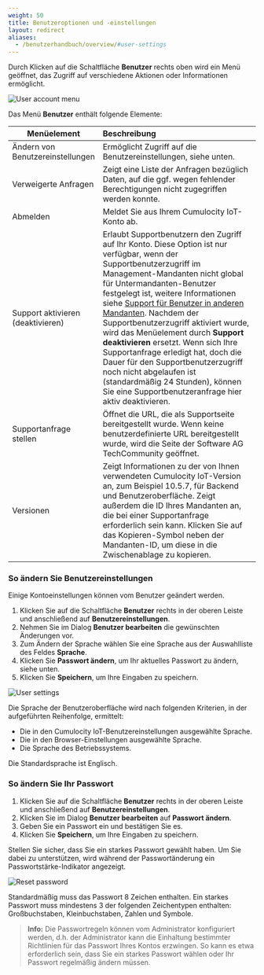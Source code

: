 ```yaml
---
weight: 50
title: Benutzeroptionen und -einstellungen
layout: redirect
aliases:
  - /benutzerhandbuch/overview/#user-settings
---
```


Durch Klicken auf die Schaltfläche **Benutzer** rechts oben wird ein Menü geöffnet, das Zugriff auf verschiedene Aktionen oder Informationen ermöglicht.

<img src="/images/benutzerhandbuch/getting-started/getting-started-user-account-menu.png" alt="User account menu"  style="max-width: 60%">

Das Menü **Benutzer** enthält folgende Elemente:

<table>
<col width = 150>
<thead>
<tr>
<th style="text-align:center">Menüelement</th>
<th style="text-align:left">Beschreibung</th>
</tr>
</thead>
<tbody>
<tr>
<td style="text-align:left">Ändern von Benutzereinstellungen</td>
<td style="text-align:left">Ermöglicht Zugriff auf die Benutzereinstellungen, siehe unten. </td>
</tr>
<tr>
<td style="text-align:left">Verweigerte Anfragen</td>
<td style="text-align:left">Zeigt eine Liste der Anfragen bezüglich Daten, auf die ggf. wegen fehlender Berechtigungen nicht zugegriffen werden konnte. </td>
</tr>
<tr>
<td style="text-align:left">Abmelden</td>
<td style="text-align:left">Meldet Sie aus Ihrem Cumulocity IoT-Konto ab. </td>
</tr>
<tr>
<td style="text-align:left">Support aktivieren (deaktivieren)</td>
<td style="text-align:left">Erlaubt Supportbenutzern den Zugriff auf Ihr Konto. Diese Option ist nur verfügbar, wenn der Supportbenutzerzugriff im Management-Mandanten nicht global für Untermandanten-Benutzer festgelegt ist, weitere Informationen siehe <a href="/benutzerhandbuch/enterprise-edition-de#users-in-other-tenants" class="no-ajaxy">Support für Benutzer in anderen Mandanten</a>. Nachdem der Supportbenutzerzugriff aktiviert wurde, wird das Menüelement durch <strong>Support deaktivieren</strong> ersetzt. Wenn sich Ihre Supportanfrage erledigt hat, doch die Dauer für den Supportbenutzerzugriff noch nicht abgelaufen ist (standardmäßig 24 Stunden), können Sie eine Supportbenutzeranfrage hier aktiv deaktivieren.</td>
</tr>
<tr>
<td style="text-align:left">Supportanfrage stellen</td>
<td style="text-align:left">Öffnet die URL, die als Supportseite bereitgestellt wurde. Wenn keine benutzerdefinierte URL bereitgestellt wurde, wird die Seite der Software AG TechCommunity geöffnet.</td>
</tr>
<tr>
<td style="text-align:left">Versionen</td>
<td style="text-align:left">Zeigt Informationen zu der von Ihnen verwendeten Cumulocity IoT-Version an, zum Beispiel 10.5.7, für Backend und Benutzeroberfläche. Zeigt außerdem die ID Ihres Mandanten an, die bei einer Supportanfrage erforderlich sein kann. Klicken Sie auf das Kopieren-Symbol neben der Mandanten-ID, um diese in die Zwischenablage zu kopieren.</td>
</tr>
</tbody>
</table>

### <a name="user-settings"></a>So ändern Sie Benutzereinstellungen

Einige Kontoeinstellungen können vom Benutzer geändert werden.

1. Klicken Sie auf die Schaltfläche **Benutzer** rechts in der oberen Leiste und anschließend auf **Benutzereinstellungen**.  
2. Nehmen Sie im Dialog **Benutzer bearbeiten** die gewünschten Änderungen vor.
3. Zum Ändern der Sprache wählen Sie eine Sprache aus der Auswahlliste des Feldes **Sprache**.
4. Klicken Sie **Passwort ändern**, um Ihr aktuelles Passwort zu ändern, siehe unten.
5. Klicken Sie **Speichern**, um Ihre Eingaben zu speichern.

<img src="/images/benutzerhandbuch/getting-started/getting-started-user-settings.png" alt="User settings"  style="max-width: 100%">


Die Sprache der Benutzeroberfläche wird nach folgenden Kriterien, in der aufgeführten Reihenfolge, ermittelt:

*  Die in den Cumulocity IoT-Benutzereinstellungen ausgewählte Sprache.
*  Die in den Browser-Einstellungen ausgewählte Sprache.
* 	Die Sprache des Betriebssystems.

Die Standardsprache ist Englisch.



### <a name="change-password"></a>So ändern Sie Ihr Passwort

1. Klicken Sie auf die Schaltfläche **Benutzer** rechts in der oberen Leiste und anschließend auf **Benutzereinstellungen**.
2. Klicken Sie im Dialog **Benutzer bearbeiten** auf **Passwort ändern**.
3. Geben Sie ein Passwort ein und bestätigen Sie es.
4. Klicken Sie **Speichern**, um Ihre Eingaben zu speichern.

Stellen Sie sicher, dass Sie ein starkes Passwort gewählt haben. Um Sie dabei zu unterstützen, wird während der Passwortänderung ein Passwortstärke-Indikator angezeigt.

<img src="/images/benutzerhandbuch/getting-started/getting-started-password-strength.png" alt="Reset password" style="max-width: 100%">

Standardmäßig muss das Passwort 8 Zeichen enthalten. Ein starkes Passwort muss mindestens 3 der folgenden Zeichentypen enthalten: Großbuchstaben, Kleinbuchstaben, Zahlen und Symbole.

> **Info:** Die Passwortregeln können vom Administrator konfiguriert werden, d.h. der Administrator kann die Einhaltung bestimmter Richtlinien für das Passwort Ihres Kontos erzwingen. So kann es etwa erforderlich sein, dass Sie ein starkes Passwort wählen oder Ihr Passwort regelmäßig ändern müssen.
